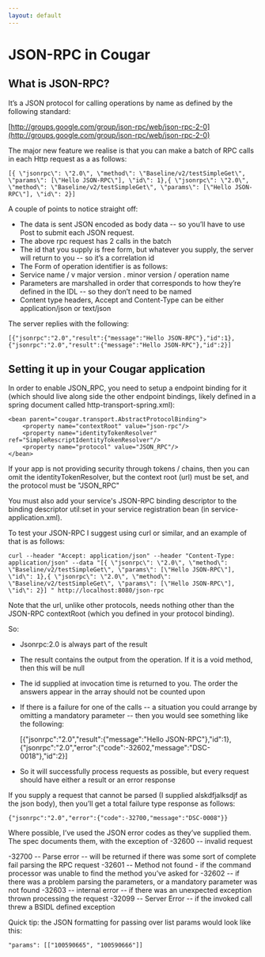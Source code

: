 ```yaml
---
layout: default
---
```

# JSON-RPC in Cougar

## What is JSON-RPC?

It’s a JSON protocol for calling operations by name as defined by the following standard:

[http://groups.google.com/group/json-rpc/web/json-rpc-2-0](http://groups.google.com/group/json-rpc/web/json-rpc-2-0)

The major new feature we realise is that you can make a batch of RPC calls in each Http request as a as follows:

    [{ \"jsonrpc\": \"2.0\", \"method\": \"Baseline/v2/testSimpleGet\", \"params\": [\"Hello JSON-RPC\"], \"id\": 1},{ \"jsonrpc\": \"2.0\", \"method\": \"Baseline/v2/testSimpleGet\", \"params\": [\"Hello JSON-RPC\"], \"id\": 2}]

A couple of points to notice straight off:

* The data is sent JSON encoded as body data -- so you’ll have to use Post to submit each JSON request.
* The above rpc request has 2 calls in the batch
* The id that you supply is free form, but whatever you supply, the server will return to you -- so it’s a correlation id
* The Form of operation identifier is as follows:
 * Service name / v major version . minor version / operation name
* Parameters are marshalled in order that corresponds to how they’re defined in the IDL -- so they don’t need to be named
* Content type headers, Accept and Content-Type can be either application/json or text/json


The server replies with the following:

    [{"jsonrpc":"2.0","result":{"message":"Hello JSON-RPC"},"id":1},{"jsonrpc":"2.0","result":{"message":"Hello JSON-RPC"},"id":2}]

## Setting it up in your Cougar application

In order to enable JSON_RPC, you need to setup a endpoint binding for it (which should live along side the other endpoint
bindings, likely defined in a spring document called http-transport-spring.xml):

    <bean parent="cougar.transport.AbstractProtocolBinding">
        <property name="contextRoot" value="json-rpc"/>
        <property name="identityTokenResolver" ref="SimpleRescriptIdentityTokenResolver"/>
        <property name="protocol" value="JSON_RPC"/>
    </bean>

If your app is not providing security through tokens / chains, then you can omit the identityTokenResolver, but the
context root (url) must be set, and the protocol must be "JSON_RPC"

You must also add your service's JSON-RPC binding descriptor to the binding descriptor util:set in your service registration
bean (in service-application.xml).

To test your JSON-RPC I suggest using curl or similar, and an example of that is as follows:

    curl --header "Accept: application/json" --header "Content-Type: application/json" --data "[{ \"jsonrpc\": \"2.0\", \"method\": \"Baseline/v2/testSimpleGet\", \"params\": [\"Hello JSON-RPC\"], \"id\": 1},{ \"jsonrpc\": \"2.0\", \"method\": \"Baseline/v2/testSimpleGet\", \"params\": [\"Hello JSON-RPC\"], \"id\": 2}] " http://localhost:8080/json-rpc

Note that the url, unlike other protocols, needs nothing other than the JSON-RPC contextRoot (which you defined in your
protocol binding).


So:
* Jsonrpc:2.0 is always part of the result
* The result contains the output from the operation.  If it is a void method, then this will be null
* The id supplied at invocation time is returned to you.  The order the answers appear in the array should not be counted
upon
* If there is a failure for one of the calls -- a situation you could arrange by omitting a mandatory parameter -- then
you would see something like the following:

    [{"jsonrpc":"2.0","result":{"message":"Hello JSON-RPC"},"id":1},{"jsonrpc":"2.0","error":{"code":-32602,"message":"DSC-0018"},"id":2}]

* So it will successfully process requests as possible, but every request should have either a result or an error response

If you supply a request that cannot be parsed (I supplied alskdfjalksdjf as the json body), then you’ll get a total failure
type response as follows:

    {"jsonrpc":"2.0","error":{"code":-32700,"message":"DSC-0008"}}

Where possible, I’ve used the JSON error codes as they’ve supplied them.  The spec documents them, with the exception of \-32600 -- invalid request

\-32700 -- Parse error -- will be returned if there was some sort of complete fail parsing the RPC request
\-32601 -- Method not found - if the command processor was unable to find the method you’ve asked for
\-32602 -- if there was a problem parsing the parameters, or a mandatory parameter was not found
\-32603 -- internal error -- if there was an unexpected exception thrown processing the request
\-32099 -- Server Error -- if the invoked call threw a BSIDL defined exception

Quick tip: the JSON formatting for passing over list params would look like this:

    "params": [["100590665", "100590666"]]

